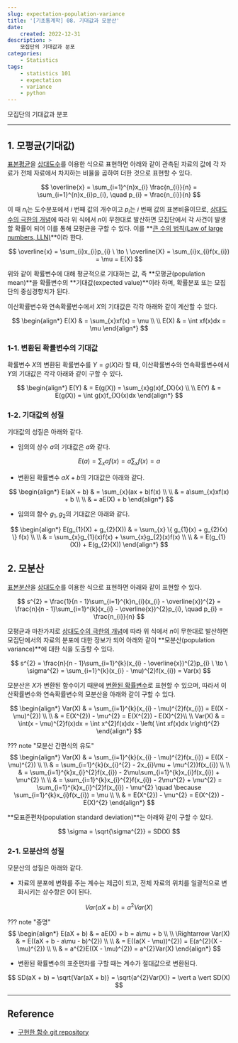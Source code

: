 ```yaml
---
slug: expectation-population-variance
title: '[기초통계학] 08. 기대값과 모분산'
date:
    created: 2022-12-31
description: >
    모집단의 기대값과 분포
categories:
    - Statistics
tags:
    - statistics 101
    - expectation
    - variance
    - python
---
```


모집단의 기대값과 분포

<!-- more -->

---

## 1. 모평균(기대값)

[표본평균](2022-12-18-univariate_data.md/#1-1)을 [상대도수](2022-12-17-variable_types.md/#2)를 이용한 식으로 표현하면 아래와 같이 관측된 자료의 값에 각 자료가 전체 자료에서 차지하는 비율을 곱하여 더한 것으로 표현할 수 있다.  

$$
\overline{x} = \sum_{i=1}^{n}x_{i} \frac{n_{i}}{n} = \sum_{i=1}^{n}x_{i}p_{i}, \quad p_{i} = \frac{n_{i}}{n}
$$

이 때 $n_{i}$는 도수분포에서 $i$ 번째 값의 개수이고 $p_{i}$는 $i$ 번째 값의 표본비율이므로, [상대도수의 극한의 개념](2022-12-24-statistical_probability.md/#3)에 따라 위 식에서 $n$이 무한대로 발산하면 모집단에서 각 사건이 발생할 확률이 되어 이를 통해 모평균을 구할 수 있다. 이를 **[큰 수의 법칙(Law of large numbers, LLN)](https://en.wikipedia.org/wiki/Law_of_large_numbers)**이라 한다.  

$$
\overline{x} = \sum_{i}x_{i}p_{i} \ \to \ \overline{X} = \sum_{i}x_{i}f(x_{i}) = \mu = E(X)
$$

위와 같이 확률변수에 대해 평균적으로 기대하는 값, 즉 **모평균(population mean)**을 확률변수의 **기대값(expected value)**이라 하며, 확률분포 또는 모집단의 중심경향치가 된다.  

이산확률변수와 연속확률변수에서 $X$의 기대값은 각각 아래와 같이 계산할 수 있다.  

$$
\begin{align*}
E(X) & = \sum_{x}xf(x) = \mu \\
\\
E(X) & = \int xf(x)dx = \mu
\end{align*}
$$

### 1-1. 변환된 확률변수의 기대값

확률변수 $X$의 변환된 확률변수를 $Y = g(X)$라 할 때, 이산확률변수와 연속확률변수에서 $Y$의 기대값은 각각 아래와 같이 구할 수 있다.  

$$
\begin{align*}
E(Y) & = E(g(X)) = \sum_{x}g(x)f_{X}(x) \\
\\
E(Y) & = E(g(X)) = \int g(x)f_{X}(x)dx
\end{align*}
$$

### 1-2. 기대값의 성질

기대값의 성질은 아래와 같다.  

- 임의의 상수 $a$의 기대값은 $a$와 같다.

$$
E(a) = \sum_{x}af(x) = a\sum_{x}f(x) = a
$$

- 변환된 확률변수 $aX + b$의 기대값은 아래와 같다.

$$
\begin{align*}
E(aX + b) & = \sum_{x}(ax + b)f(x) \\
\\
& = a\sum_{x}xf(x) + b \\
\\
& = aE(X) + b
\end{align*}
$$

- 임의의 함수 $g_{1}, g_{2}$의 기대값은 아래와 같다.  

$$
\begin{align*}
E(g_{1}(X) + g_{2}(X)) & = \sum_{x} \{ g_{1}(x) + g_{2}(x) \} f(x) \\
\\
& = \sum_{x}g_{1}(x)f(x) + \sum_{x}g_{2}(x)f(x) \\
\\
& = E(g_{1}(X)) + E(g_{2}(X))
\end{align*}
$$

## 2. 모분산

[표본분산](2022-12-18-univariate_data.md/#_7)을 [상대도수](2022-12-17-variable_types.md/#2)를 이용한 식으로 표현하면 아래와 같이 표현할 수 있다.  

$$
s^{2} = \frac{1}{n - 1}\sum_{i=1}^{k}n_{i}(x_{i} - \overline{x})^{2} = \frac{n}{n - 1}\sum_{i=1}^{k}(x_{i} - \overline{x})^{2}p_{i}, \quad p_{i} = \frac{n_{i}}{n}
$$

모평균과 마찬가지로 [상대도수의 극한의 개념](2022-12-24-statistical_probability.md/#3)에 따라 위 식에서 $n$이 무한대로 발산하면 모집단에서의 자료의 분포에 대한 정보가 되어 아래와 같이 **모분산(population variance)**에 대한 식을 도출할 수 있다.  

$$
s^{2} = \frac{n}{n - 1}\sum_{i=1}^{k}(x_{i} - \overline{x})^{2}p_{i} \ \to \ \sigma^{2} = \sum_{i=1}^{k}(x_{i} - \mu)^{2}f(x_{i}) = Var(x)
$$

모분산은 $X$가 변환된 함수이기 때문에 [변환된 확률변수](#1-1)로 표현할 수 있으며, 따라서 이산확률변수와 연속확률변수의 모분산을 아래와 같이 구할 수 있다.  

$$
\begin{align*}
Var(X) & = \sum_{i=1}^{k}(x_{i} - \mu)^{2}f(x_{i}) = E((X - \mu)^{2}) \\
\\
& = E(X^{2}) - \mu^{2} = E(X^{2}) - E(X)^{2}\\
\\
Var(X) & = \int(x - \mu)^{2}f(x)dx = \int x^{2}f(x)dx - \left( \int xf(x)dx \right)^{2}
\end{align*}
$$

??? note "모분산 간편식의 유도"
    $$
    \begin{align*}
    Var(X) & = \sum_{i=1}^{k}(x_{i} - \mu)^{2}f(x_{i}) = E((X - \mu)^{2}) \\
    \\
    & = \sum_{i=1}^{k}(x_{i}^{2} - 2x_{i}\mu + \mu^{2})f(x_{i}) \\
    \\
    & = \sum_{i=1}^{k}x_{i}^{2}f(x_{i}) - 2\mu\sum_{i=1}^{k}x_{i}f(x_{i}) + \mu^{2} \\
    \\
    & = \sum_{i=1}^{k}x_{i}^{2}f(x_{i}) - 2\mu^{2} + \mu^{2} = \sum_{i=1}^{k}x_{i}^{2}f(x_{i}) - \mu^{2} \quad \because \sum_{i=1}^{k}x_{i}f(x_{i}) = \mu \\
    \\
    & = E(X^{2}) - \mu^{2} = E(X^{2}) - E(X)^{2}
    \end{align*}
    $$

**모표준편차(population standard deviation)**는 아래와 같이 구할 수 있다.  

$$
\sigma = \sqrt{\sigma^{2}} = SD(X)
$$

### 2-1. 모분산의 성질

모분산의 성질은 아래와 같다.  

- 자료의 분포에 변화를 주는 계수는 제곱이 되고, 전체 자료의 위치를 일괄적으로 변화시키는 상수항은 0이 된다.

$$
Var(aX + b) = a^{2}Var(X)
$$

??? note "증명"
    $$
    \begin{align*}
    E(aX + b) & = aE(X) + b = a\mu + b \\
    \\
    \Rightarrow Var(X) & = E((aX + b - a\mu - b)^{2}) \\
    \\
    & = E((a(X - \mu))^{2}) = E(a^{2}(X - \mu)^{2}) \\
    \\
    & = a^{2}E((X - \mu)^{2}) = a^{2}Var(X)
    \end{align*}
    $$

- 변환된 확률변수의 표준편차를 구할 때는 계수가 절대값으로 변환된다.

$$
SD(aX + b) = \sqrt{Var(aX + b)} = \sqrt{a^{2}Var(X)} = \vert a \vert SD(X)
$$

---
## Reference
- [구현한 함수 git repository](https://github.com/djccnt15/mathematics)
